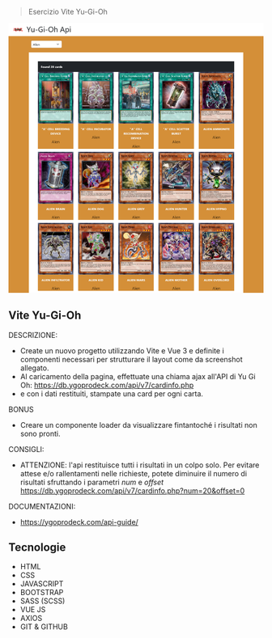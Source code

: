 > Esercizio Vite Yu-Gi-Oh

![preview](./.github/preview.png)

## Vite Yu-Gi-Oh

DESCRIZIONE:
  - Create un nuovo progetto utilizzando Vite e Vue 3 e definite i componenti necessari per strutturare il layout come da screenshot allegato.
  - Al caricamento della pagina, effettuate una chiama ajax all'API di Yu Gi Oh: https://db.ygoprodeck.com/api/v7/cardinfo.php
  - e con i dati restituiti, stampate una card per ogni carta.

BONUS
  - Creare un componente loader da visualizzare fintantoché i risultati non sono pronti.

CONSIGLI:
  - ATTENZIONE: l'api restituisce tutti i risultati in un colpo solo. Per evitare attese e/o rallentamenti nelle richieste, potete diminuire il numero di risultati sfruttando i parametri *num* e *offset*
  https://db.ygoprodeck.com/api/v7/cardinfo.php?num=20&offset=0

DOCUMENTAZIONI:
  -  https://ygoprodeck.com/api-guide/

## Tecnologie

- HTML
- CSS
- JAVASCRIPT
- BOOTSTRAP
- SASS (SCSS)
- VUE JS
- AXIOS
- GIT & GITHUB
